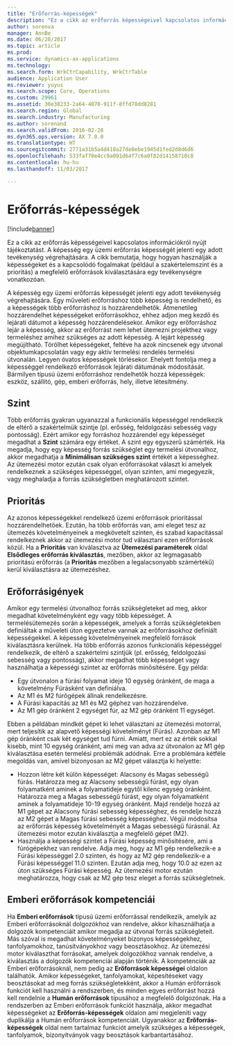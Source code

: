 ```yaml
---
title: "Erőforrás-képességek"
description: "Ez a cikk az erőforrás képességeivel kapcsolatos információkról nyújt tájékoztatást. A képesség egy üzemi erőforrás képességét jelenti egy adott tevékenység végrehajtására. A cikk bemutatja, hogy hogyan használják a képességeket és a kapcsolódó fogalmakat (például a szakértelemszint és a prioritás) a megfelelő erőforrások kiválasztására egy tevékenységre vonatkozóan."
author: sorenva
manager: AnnBe
ms.date: 06/20/2017
ms.topic: article
ms.prod: 
ms.service: dynamics-ax-applications
ms.technology: 
ms.search.form: WrkCtrCapability, WrkCtrTable
audience: Application User
ms.reviewer: yuyus
ms.search.scope: Core, Operations
ms.custom: 29961
ms.assetid: 30e38233-2a64-4070-911f-8ffd78dd8281
ms.search.region: Global
ms.search.industry: Manufacturing
ms.author: sorenand
ms.search.validFrom: 2016-02-28
ms.dyn365.ops.version: AX 7.0.0
ms.translationtype: HT
ms.sourcegitcommit: 2771a31b5a4d418a27de0ebe1945d1fed2d8d6d6
ms.openlocfilehash: 533faf78e4cc9a091d64f7c6a0f82d14158710c8
ms.contentlocale: hu-hu
ms.lasthandoff: 11/03/2017

---
```


# <a name="resource-capabilities"></a>Erőforrás-képességek

[!include[banner](../includes/banner.md)]


Ez a cikk az erőforrás képességeivel kapcsolatos információkról nyújt tájékoztatást. A képesség egy üzemi erőforrás képességét jelenti egy adott tevékenység végrehajtására. A cikk bemutatja, hogy hogyan használják a képességeket és a kapcsolódó fogalmakat (például a szakértelemszint és a prioritás) a megfelelő erőforrások kiválasztására egy tevékenységre vonatkozóan.

A képesség egy üzemi erőforrás képességét jelenti egy adott tevékenység végrehajtására. Egy műveleti erőforráshoz több képesség is rendelhető, és a képességek több erőforráshoz is hozzárendelhetők. Átmenetileg hozzárendelhet képességeket erőforrásokhoz, ehhez adjon meg kezdő és lejárati dátumot a képesség hozzárendelésekor. Amikor egy erőforráshoz lejár a képesség, akkor az erőforrást nem lehet ütemezni projekthez vagy termeléshez amihez szükséges az adott képesség. A lejárt képesség megújítható. Törölhet képességeket, feltéve ha azok nincsenek egy útvonal objektumkapcsolatán vagy egy aktív termelési rendelés termelési útvonalán. Legyen óvatos képességek törlésekor. Ehelyett fontolja meg a képességgel rendelkező erőforrások lejárati dátumának módosítását. Bármilyen típusú üzemi erőforráshoz rendelhetők hozzá képességek: eszköz, szállító, gép, emberi erőforrás, hely, illetve létesítmény.

## <a name="level"></a>Szint
Több erőforrás gyakran ugyanazzal a funkcionális képességgel rendelkezik de eltérő a szakértelmük szintje (pl. erősség, feldolgozási sebesség vagy pontosság). Ezért amikor egy forráshoz hozzárendel egy képességet megadhat a **Szint** számára egy értéket. A szint egy egyszerű számérték. Ha megadja, hogy egy képesség forrás szükséglet egy termelési útvonalhoz, akkor megadhatja a **Minimálisan szükséges szint** értékét a képességhez. Az ütemezési motor ezután csak olyan erőforrásokat választ ki amelyek rendelkeznek a szükséges képességgel, olyan szinten, ami megegyezik, vagy meghaladja a forrás szükségletben meghatározott szintet.

## <a name="priority"></a>Prioritás
Az azonos képességekkel rendelkező üzemi erőforrások prioritással hozzárendelhetőek. Ezután, ha több erőforrás van, ami eleget tesz az ütemezés követelményeinek a megkövetelt szinten, és szabad kapacitással rendelkeznek akkor az ütemezési motor tud választani ezen erőforrások közül. Ha a **Prioritás** van kiválasztva az **Ütemezési paraméterek** oldal **Elsődleges erőforrás kiválasztás**, mezőben, akkor az legmagasabb prioritású erőforrás (a **Prioritás** mezőben a legalacsonyabb számértékű) kerül kiválasztásra az ütemezéshez.

## <a name="resource-requirements"></a>Erőforrásigények
Amikor egy termelési útvonalhoz forrás szükségleteket ad meg, akkor megadhat követelményként egy vagy több képességet. A termelésütemezés során a képességek, amelyek a forrás szükségletekben definiáltak a műveleti úton egyeztetve vannak az erőforrásokhoz definiált képességekkel. A képesség követelményeinek megfelelő források kiválasztásra kerülnek. Ha több erőforrás azonos funkcionális képességgel rendelkezik, de eltérő a szakértelmi szintjük (pl. erősség, feldolgozási sebesség vagy pontosság), akkor megadhat több képességet vagy használhatja a képességi szintet az erőforrás minősítésére. Egy példa:

-   Egy útvonalon a fúrási folyamat ideje 10 egység óránként, de maga a követelmény Fúrásként van definiálva.
-   Az M1 és M2 fúrógépek állnak rendelkezésre.
-   A Fúrási kapacitás az M1 és M2 géphez van hozzárendelve.
-   Az M1 gép óránként 2 egységet fúr, az M2 gép óránként 11 egységet.

Ebben a példában mindkét gépet ki lehet választani az ütemezési motorral, mert teljesítik az alapvető képességi követelményt (Fúrás). Azonban az M1 gép óránként csak két egységet tud fúrni. Amiatt, mert ez az érték sokkal kisebb, mint 10 egység óránként, ami meg van adva az útvonalon az M1 gép kiválasztása esetén termelési problémák adódnak. Erre a problémára kétféle megoldás van, amivel bizonyosan az M2 gépet választja ki helyette:

-   Hozzon létre két külön képességet: Alacsony és Magas sebességű fúrás. Határozza meg az Alacsony sebességű fúrást, egy olyan folyamatként aminek a folyamatideje egytől kilenc egység óránként. Határozza meg a Magas sebességű fúrást, egy olyan folyamatként aminek a folyamatideje 10-19 egység óránként. Majd rendelje hozzá az M1 gépet az Alacsony fúrási sebesség képességhez, és rendelje hozzá az M2 gépet a Magas fúrási sebesség képességhez. Végül módosítsa az erőforrás képesség követelményét a Magas sebességű fúrásnál. Az ütemezési motor ezután kiválasztja a megfelelő gépet (M2).
-   Használja a képességi szintet a Fúrási képesség minősítésére, ami a fúrógépekhez van rendelve. Adja meg, hogy az M1 gép rendelkezik-e a Fúrási képességgel 2.0 szinten, és hogy az M2 gép rendelkezik-e a Fúrási képességgel 11.0 szinten. Ezután adja meg, hogy 10.0 az ezen az úton szükséges Fúrási képesség. Az ütemezési motor ezután meghatározza, hogy csak az M2 gép tesz eleget a forrás szükségletnek.

## <a name="competencies-for-human-resources"></a>Emberi erőforrások kompetenciái
Ha **Emberi erőforrások** típusú üzemi erőforrással rendelkezik, amelyik az Emberi erőforrásoknál dolgozókhoz van rendelve, akkor kihasználhatja a dolgozók kompetenciáit amikor megadja az útvonal forrás szükségleteit. Más szóval is megadhat követelményeket bizonyos képességekhez, tanfolyamokhoz, tanúsítványokhoz vagy beosztásokhoz. Az ütemezési motor kiválaszthat forrásokat, amelyek dolgozókhoz vannak rendelve, a kiválasztás a dolgozók kompetenciái alapján történik. A kompetenciák az Emberi erőforrásoknál, nem pedig az **Erőforrások képességei** oldalon találhatók. Amikor képességeket, tanfolyamokat, képesítéseket vagy beosztásokat ad meg forrás szükségletekként, akkor a Humán erőforrások funkciót kell használni a rendszerben, és minden egyes erőforrást hozzá kell rendelnie a **Humán erőforrások** típusához a megfelelő dolgozónak. Ha a rendszerben az Emberi erőforrások funkciót használja, akkor megadhat képességeket az **Erőforrás-képességek** oldalon ami megjeleníti vagy duplikálja a Humán erőforrások kompetenciáit. Ugyanakkor az **Erőforrás-képességek** oldal nem tartalmaz funkciót amelyik szükséges a képességek, tanfolyamok, bizonyítványok vagy beosztások karbantartásához.




